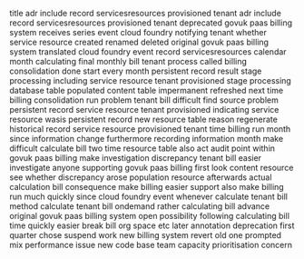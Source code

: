 title adr include record servicesresources provisioned tenant adr include record servicesresources provisioned tenant deprecated govuk paas billing system receives series event cloud foundry notifying tenant whether service resource created renamed deleted original govuk paas billing system translated cloud foundry event record servicesresources calendar month calculating final monthly bill tenant process called billing consolidation done start every month persistent record result stage processing including service resource tenant provisioned stage processing database table populated content table impermanent refreshed next time billing consolidation run problem tenant bill difficult find source problem persistent record service resource tenant provisioned indicating service resource wasis persistent record new resource table reason regenerate historical record service resource provisioned tenant time billing run month since information change furthermore recording information month make difficult calculate bill two time resource table also act audit point within govuk paas billing make investigation discrepancy tenant bill easier investigate anyone supporting govuk paas billing first look content resource see whether discrepancy arose population resource afterwards actual calculation bill consequence make billing easier support also make billing run much quickly since cloud foundry event whenever calculate tenant bill method calculate tenant bill ondemand rather calculating bill advance original govuk paas billing system open possibility following calculating bill time quickly easier break bill org space etc later annotation deprecation first quarter chose suspend work new billing system revert old one prompted mix performance issue new code base team capacity prioritisation concern